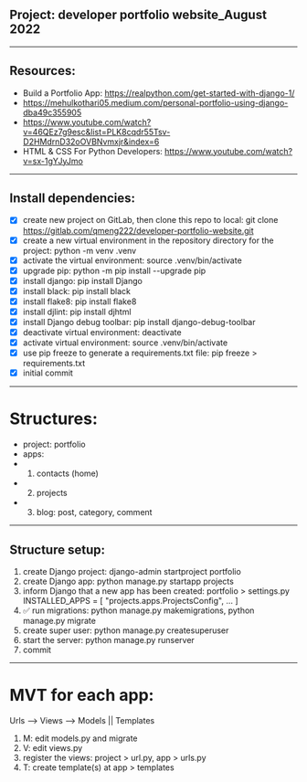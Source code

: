 ## Project: developer portfolio website_August 2022

---

## Resources:

- Build a Portfolio App: https://realpython.com/get-started-with-django-1/
- https://mehulkothari05.medium.com/personal-portfolio-using-django-dba49c355905
- https://www.youtube.com/watch?v=46QEz7g9esc&list=PLK8cqdr55Tsv-D2HMdrnD32oOVBNvmxjr&index=6
- HTML & CSS For Python Developers: https://www.youtube.com/watch?v=sx-1gYJyJmo

---

## Install dependencies:

- [x] create new project on GitLab, then clone this repo to local:
      git clone https://gitlab.com/qmeng222/developer-portfolio-website.git
- [x] create a new virtual environment in the repository directory for the project: python -m venv .venv
- [x] activate the virtual environment: source .venv/bin/activate
- [x] upgrade pip: python -m pip install --upgrade pip
- [x] install django: pip install Django
- [x] install black: pip install black
- [x] install flake8: pip install flake8
- [x] install djlint: pip install djhtml
- [x] install Django debug toolbar: pip install django-debug-toolbar
- [x] deactivate virtual environment: deactivate
- [x] activate virtual environment: source .venv/bin/activate
- [x] use pip freeze to generate a requirements.txt file: pip freeze > requirements.txt
- [x] initial commit

---

# Structures:

- project: portfolio
- apps:
- 1.  contacts (home)
- 2.  projects
- 3.  blog: post, category, comment

---

## Structure setup:

1. create Django project: django-admin startproject portfolio
2. create Django app: python manage.py startapp projects
3. inform Django that a new app has been created:
   portfolio > settings.py
   INSTALLED_APPS = [
   "projects.apps.ProjectsConfig",
   ...
   ]
4. ✅ run migrations: python manage.py makemigrations, python manage.py migrate
5. create super user: python manage.py createsuperuser
6. start the server: python manage.py runserver
7. commit

---

# MVT for each app:

Urls --> Views --> Models || Templates

1. M: edit models.py and migrate
2. V: edit views.py
3. register the views: project > url.py, app > urls.py
4. T: create template(s) at app > templates
